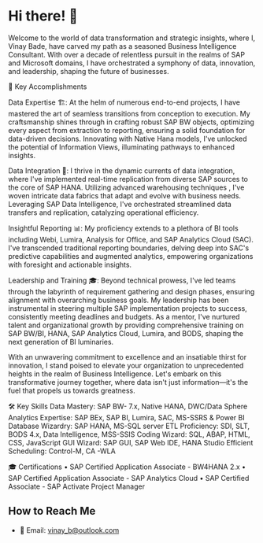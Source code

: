 # Hi there! 👋

Welcome to the world of data transformation and strategic insights, where I, Vinay Bade, have carved my path as a seasoned Business Intelligence Consultant. With over a decade of relentless pursuit in the realms of SAP and Microsoft domains, I have orchestrated a symphony of data, innovation, and leadership, shaping the future of businesses.

🔑 Key Accomplishments

Data Expertise 🏗️:
At the helm of numerous end-to-end projects, I have mastered the art of seamless transitions from conception to execution. My craftsmanship shines through in crafting robust SAP BW objects, optimizing every aspect from extraction to reporting, ensuring a solid foundation for data-driven decisions. Innovating with Native Hana models, I've unlocked the potential of Information Views, illuminating pathways to enhanced insights.

Data Integration 🌊:
I thrive in the dynamic currents of data integration, where I've implemented real-time replication from diverse SAP sources to the core of SAP HANA. Utilizing advanced warehousing techniques , I've woven intricate data fabrics that adapt and evolve with business needs. Leveraging SAP Data Intelligence, I've orchestrated streamlined data transfers and replication, catalyzing operational efficiency.

Insightful Reporting 📊:
My proficiency extends to a plethora of BI tools including Webi, Lumira, Analysis for Office, and SAP Analytics Cloud (SAC). I've transcended traditional reporting boundaries, delving deep into SAC's predictive capabilities and augmented analytics, empowering organizations with foresight and actionable insights.

Leadership and Training 🎓:
Beyond technical prowess, I've led teams through the labyrinth of requirement gathering and design phases, ensuring alignment with overarching business goals. My leadership has been instrumental in steering multiple SAP implementation projects to success, consistently meeting deadlines and budgets. As a mentor, I've nurtured talent and organizational growth by providing comprehensive training on SAP BW/BI, HANA, SAP Analytics Cloud, Lumira, and BODS, shaping the next generation of BI luminaries.

With an unwavering commitment to excellence and an insatiable thirst for innovation, I stand poised to elevate your organization to unprecedented heights in the realm of Business Intelligence. Let's embark on this transformative journey together, where data isn't just information—it's the fuel that propels us towards greatness.

🛠️ Key Skills
Data Mastery: SAP BW- 7.x, Native HANA, DWC/Data Sphere
Analytics Expertise: SAP BEx, SAP BI, Lumira, SAC, MS-SSRS & Power BI
Database Wizardry: SAP HANA, MS-SQL server
ETL Proficiency: SDI, SLT, BODS 4.x, Data Intelligence, MSS-SSIS
Coding Wizard: SQL, ABAP, HTML, CSS, JavaScript
GUI Wizard: SAP GUI, SAP Web IDE, HANA Studio
Efficient Scheduling: Control-M, CA -WLA

🎓 Certifications
• SAP Certified Application Associate - BW4HANA 2.x
• SAP Certified Application Associate - SAP Analytics Cloud
• SAP Certified Associate - SAP Activate Project Manager

## How to Reach Me
- 📧 Email: vinay_b@outlook.com
